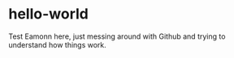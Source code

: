 # hello-world
Test
Eamonn here, just messing around with Github and trying to understand how things work. 
